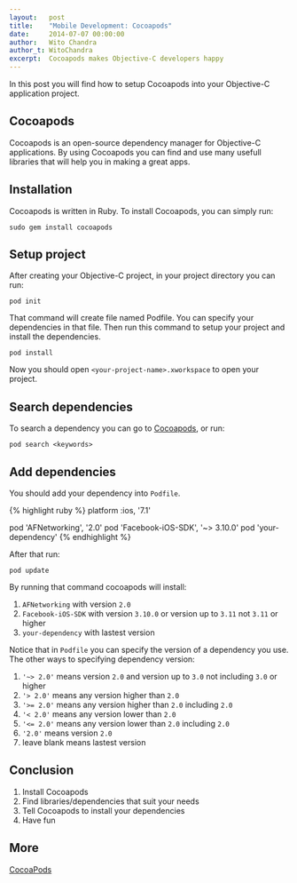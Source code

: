 ```yaml
---
layout:   post
title:    "Mobile Development: Cocoapods"
date:     2014-07-07 00:00:00
author:   Wito Chandra
author_t: WitoChandra
excerpt:  Cocoapods makes Objective-C developers happy
---
```

In this post you will find how to setup Cocoapods into your Objective-C application project. 

## Cocoapods

Cocoapods is an open-source dependency manager for Objective-C applications. 
By using Cocoapods you can find and use many usefull libraries that will help you in making a great apps.
 
## Installation

Cocoapods is written in Ruby. To install Cocoapods, you can simply run:

    sudo gem install cocoapods

## Setup project

After creating your Objective-C project, in your project directory you can run:
    
    pod init

That command will create file named Podfile. 
You can specify your dependencies in that file.
Then run this command to setup your project and install the dependencies.

    pod install

Now you should open ```<your-project-name>.xworkspace``` to open your project.

## Search dependencies

To search a dependency you can go to [Cocoapods](http://cocoapods.org), or run:

    pod search <keywords>

## Add dependencies

You should add your dependency into ```Podfile```. 

{% highlight ruby %}
platform :ios, '7.1'

pod 'AFNetworking', '2.0'
pod 'Facebook-iOS-SDK', '~> 3.10.0'
pod 'your-dependency'
{% endhighlight %}

After that run:

    pod update

By running that command cocoapods will install:

1. ```AFNetworking``` with version ```2.0```
2. ```Facebook-iOS-SDK``` with version ```3.10.0``` or version up to ```3.11``` not ```3.11``` or higher
3. ```your-dependency``` with lastest version

Notice that in ```Podfile``` you can specify the version of a dependency you use. 
The other ways to specifying dependency version:

1. ```'~> 2.0'``` means version ```2.0``` and version up to ```3.0``` not including ```3.0``` or higher
2. ```'> 2.0'``` means any version higher than ```2.0```
3. ```'>= 2.0'``` means any version higher than ```2.0``` including ```2.0```
4. ```'< 2.0'``` means any version lower than ```2.0```
5. ```'<= 2.0'``` means any version lower than ```2.0``` including ```2.0```
6. ```'2.0'``` means version ```2.0``` 
7. leave blank means lastest version

## Conclusion

1. Install Cocoapods
2. Find libraries/dependencies that suit your needs
3. Tell Cocoapods to install your dependencies
4. Have fun

## More

[CocoaPods](http://cocoapods.org)

